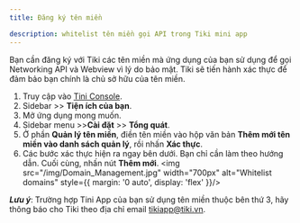```yaml
---
title: Đăng ký tên miền

description: whitelist tên miền gọi API trong Tiki mini app
---
```


Bạn cần đăng ký với Tiki các tên miền mà ứng dụng của bạn sử dụng để gọi Networking API và Webview vì lý do bảo mật. Tiki sẽ tiến hành xác thực để đảm bảo bạn chính là chủ sở hữu của tên miền.

1. Truy cập vào [Tini Console](https://developer.tiki.vn/apps).
2. Sidebar >> **Tiện ích của bạn**.
3. Mở ứng dụng mong muốn.
4. Sidebar menu >>**Cài đặt** >> **Tổng quát**.
5. Ở phần **Quản lý tên miền**, điền tên miền vào hộp văn bản **Thêm mới tên miền vào danh sách quản lý**, rồi nhấn **Xác thực**.
6. Các bước xác thực hiện ra ngay bên dưới. Bạn chỉ cần làm theo hướng dẫn. Cuối cùng, nhấn nút **Thêm mới**.
   <img src="/img/Domain_Management.jpg" width="700px" alt="Whitelist domains" style={{ margin: '0 auto', display: 'flex' }}/>

***Lưu ý***: Trường hợp Tini App của bạn sử dụng tên miền thuộc bên thứ 3, hãy thông báo cho Tiki theo địa chỉ email tikiapp@tiki.vn.